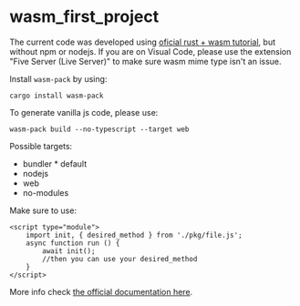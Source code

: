# wasm_first_project

The current code was developed using [oficial rust + wasm tutorial](https://rustwasm.github.io/book), but without npm or nodejs.
If you are on Visual Code, please use the extension "Five Server (Live Server)" to make sure wasm mime type isn't an issue.

Install `wasm-pack` by using:
```
cargo install wasm-pack
```


To generate vanilla js code, please use:
```
wasm-pack build --no-typescript --target web
```

Possible targets:
- bundler * default
- nodejs
- web
- no-modules

Make sure to use:
```
<script type="module">
    import init, { desired_method } from './pkg/file.js';
    async function run () {
        await init();
        //then you can use your desired_method
    }
</script>
```

More info check [the official documentation here](https://rustwasm.github.io/wasm-bindgen/examples/without-a-bundler.html).